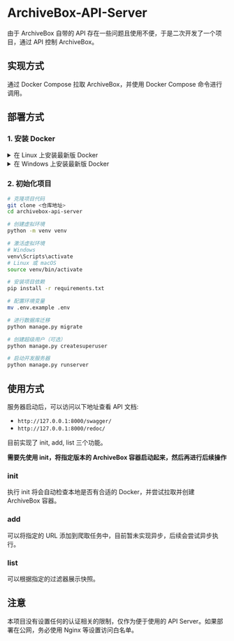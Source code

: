 # ArchiveBox-API-Server

由于 ArchiveBox 自带的 API 存在一些问题且使用不便，于是二次开发了一个项目，通过 API 控制 ArchiveBox。

## 实现方式

通过 Docker Compose 拉取 ArchiveBox，并使用 Docker Compose 命令进行调用。

## 部署方式

### 1. 安装 Docker

<details>
<summary>在 Linux 上安装最新版 Docker</summary>

#### 1. 更新包索引

```bash
sudo apt-get update
```

#### 2. 安装必要的依赖包
```bash
sudo apt-get install \
    ca-certificates \
    curl \
    gnupg \
    lsb-release
```

#### 3. 添加 Docker 的官方 GPG 密钥
```bash
sudo mkdir -p /etc/apt/keyrings
curl -fsSL https://download.docker.com/linux/ubuntu/gpg | sudo gpg --dearmor -o /etc/apt/keyrings/docker.gpg
```

#### 4. 设置 Docker 的存储库
```bash
echo \
  "deb [arch=$(dpkg --print-architecture) signed-by=/etc/apt/keyrings/docker.gpg] https://download.docker.com/linux/ubuntu \
  $(lsb_release -cs) stable" | sudo tee /etc/apt/sources.list.d/docker.list > /dev/null
```

#### 5. 更新包索引
```bash
sudo apt-get update
```

#### 6. 安装 Docker 引擎
```bash
sudo apt-get install docker-ce docker-ce-cli containerd.io docker-buildx-plugin docker-compose-plugin
```

#### 7. 启动 Docker 并将其设置为开机自启
```bash
sudo systemctl start docker
sudo systemctl enable docker
```

#### 8. 验证安装
```bash
sudo docker run hello-world
```
</details>

<details><summary>在 Windows 上安装最新版 Docker</summary>

#### 1. 下载 Docker Desktop
前往 Docker 官方网站，下载最新版本的 Docker Desktop 安装程序：
[Docker Desktop 下载页面](https://www.docker.com/products/docker-desktop)

#### 2. 运行安装程序
双击下载的 Docker Desktop 安装程序，按照安装向导的提示完成安装。

#### 3. 配置 WSL 2（可选，但推荐）
Docker Desktop 需要 WSL 2 支持，以提升性能和兼容性。如果你的 Windows 版本支持 WSL 2，请按照以下步骤进行配置：

1. 启用 WSL
    ```powershell
    wsl --install
    ```

2. 设置 WSL 2 为默认版本
    ```powershell
    wsl --set-default-version 2
    ```

3. 安装一个 Linux 发行版（如 Ubuntu）从 Microsoft Store。

#### 4. 启动 Docker Desktop
安装完成后，启动 Docker Desktop。首次启动可能会提示你进行一些配置，比如是否使用 WSL 2 作为后端。

#### 5. 验证安装
打开一个命令提示符或 PowerShell，运行以下命令：
```powershell
docker run hello-world
```

如果看到 Docker 成功运行并输出相关信息，则说明安装成功。

</details>

### 2. 初始化项目

```bash
# 克隆项目代码
git clone <仓库地址>
cd archivebox-api-server

# 创建虚拟环境
python -m venv venv

# 激活虚拟环境
# Windows
venv\Scripts\activate
# Linux 或 macOS
source venv/bin/activate

# 安装项目依赖
pip install -r requirements.txt

# 配置环境变量
mv .env.example .env

# 进行数据库迁移
python manage.py migrate

# 创建超级用户（可选）
python manage.py createsuperuser

# 启动开发服务器
python manage.py runserver
```

## 使用方式

服务器启动后，可以访问以下地址查看 API 文档:
- `http://127.0.0.1:8000/swagger/`
- `http://127.0.0.1:8000/redoc/`

目前实现了 init, add, list 三个功能。

**需要先使用 init，将指定版本的 ArchiveBox 容器启动起来，然后再进行后续操作**

### init

执行 init 将会自动检查本地是否有合适的 Docker，并尝试拉取并创建 ArchiveBox 容器。

### add

可以将指定的 URL 添加到爬取任务中，目前暂未实现异步，后续会尝试异步执行。

### list

可以根据指定的过滤器展示快照。

## 注意

本项目没有设置任何的认证相关的限制，仅作为便于使用的 API Server。如果部署在公网，务必使用 Nginx 等设置访问白名单。